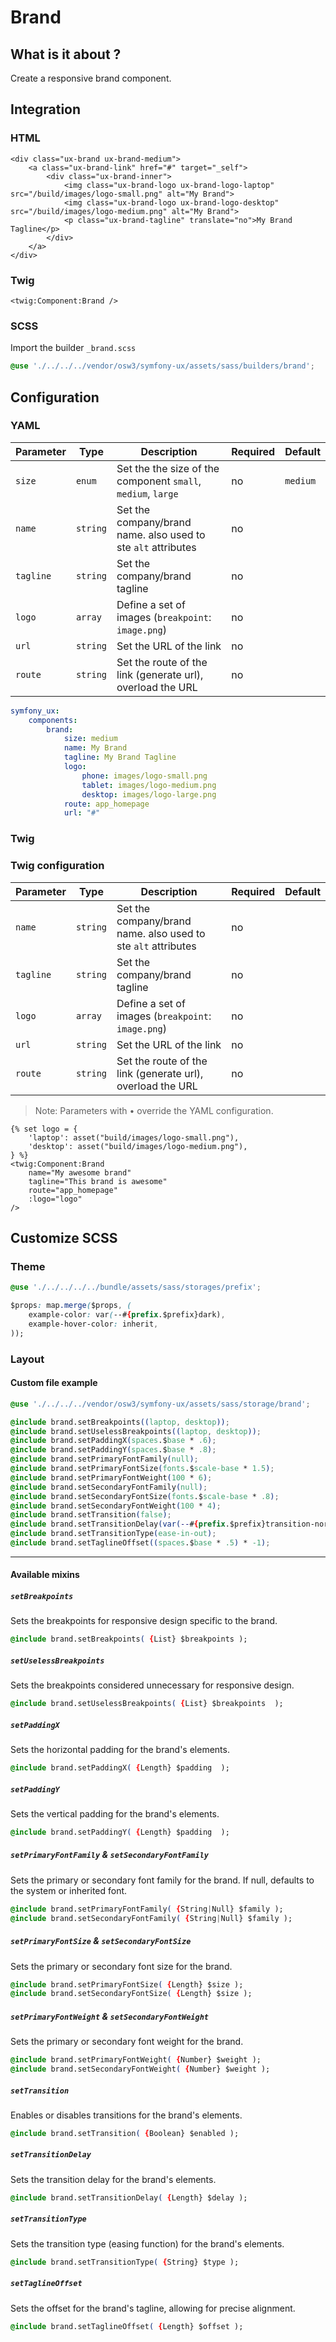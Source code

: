# Brand



## What is it about ?

Create a responsive brand component.



## Integration

<!-- tabs:start -->
### **HTML**

```twig
<div class="ux-brand ux-brand-medium">
    <a class="ux-brand-link" href="#" target="_self">
        <div class="ux-brand-inner">
            <img class="ux-brand-logo ux-brand-logo-laptop" src="/build/images/logo-small.png" alt="My Brand">
            <img class="ux-brand-logo ux-brand-logo-desktop" src="/build/images/logo-medium.png" alt="My Brand">
            <p class="ux-brand-tagline" translate="no">My Brand Tagline</p>
        </div>
    </a>
</div>
``` 

### **Twig**

```twig
<twig:Component:Brand />
``` 

### **SCSS**

Import the builder `_brand.scss`

```css 
@use './../../../vendor/osw3/symfony-ux/assets/sass/builders/brand';
```
<!-- tabs:end -->



## Configuration

<!-- tabs:start -->
### **YAML**

| Parameter | Type | Description | Required | Default |
|-|-|-|-|-|
| `size` | `enum` | Set the the size of the component  `small`, `medium`, `large`  | no | `medium` |
| `name` | `string` | Set the company/brand name. also used to ste `alt` attributes | no |  |
| `tagline` | `string` | Set the company/brand tagline | no |  |
| `logo` | `array` | Define a set of images (`breakpoint`: `image.png`)| no |  |
| `url` | `string` | Set the URL of the link | no |  |
| `route` | `string` | Set the route of the link (generate url), overload the URL | no |  |

```yaml
symfony_ux:
    components:
        brand:
            size: medium
            name: My Brand
            tagline: My Brand Tagline
            logo:
                phone: images/logo-small.png
                tablet: images/logo-medium.png
                desktop: images/logo-large.png
            route: app_homepage
            url: "#"
```

### **Twig**

### Twig configuration

| Parameter | Type | Description | Required | Default |
|-|-|-|-|-|
| `name` | `string` | Set the company/brand name. also used to ste `alt` attributes | no |  |
| `tagline` | `string` | Set the company/brand tagline | no |  |
| `logo` | `array` | Define a set of images (`breakpoint`: `image.png`)| no |  |
| `url` | `string` | Set the URL of the link | no |  |
| `route` | `string` | Set the route of the link (generate url), overload the URL | no |  |

> Note: Parameters with • override the YAML configuration.

```twig 
{% set logo = {
    'laptop': asset("build/images/logo-small.png"),
    'desktop': asset("build/images/logo-medium.png"),
} %}
<twig:Component:Brand 
    name="My awesome brand" 
    tagline="This brand is awesome" 
    route="app_homepage" 
    :logo="logo"
/>
```
<!-- tabs:end -->



## Customize SCSS

<!-- tabs:start -->

### **Theme**

```css 
@use './../../../../bundle/assets/sass/storages/prefix';

$props: map.merge($props, (
    example-color: var(--#{prefix.$prefix}dark),
    example-hover-color: inherit,
));
```

### **Layout**

#### Custom file example

```css 
@use './../../../vendor/osw3/symfony-ux/assets/sass/storage/brand';

@include brand.setBreakpoints((laptop, desktop));
@include brand.setUselessBreakpoints((laptop, desktop));
@include brand.setPaddingX(spaces.$base * .6);
@include brand.setPaddingY(spaces.$base * .8);
@include brand.setPrimaryFontFamily(null);
@include brand.setPrimaryFontSize(fonts.$scale-base * 1.5);
@include brand.setPrimaryFontWeight(100 * 6);
@include brand.setSecondaryFontFamily(null);
@include brand.setSecondaryFontSize(fonts.$scale-base * .8);
@include brand.setSecondaryFontWeight(100 * 4);
@include brand.setTransition(false);
@include brand.setTransitionDelay(var(--#{prefix.$prefix}transition-normal));
@include brand.setTransitionType(ease-in-out);
@include brand.setTaglineOffset((spaces.$base * .5) * -1);
```

<hr>

#### Available mixins

##### `setBreakpoints`

Sets the breakpoints for responsive design specific to the brand.

```css 
@include brand.setBreakpoints( {List} $breakpoints );
```

##### `setUselessBreakpoints`

Sets the breakpoints considered unnecessary for responsive design.

```css 
@include brand.setUselessBreakpoints( {List} $breakpoints  );
```

##### `setPaddingX`

Sets the horizontal padding for the brand's elements.

```css 
@include brand.setPaddingX( {Length} $padding  );
```

##### `setPaddingY`

Sets the vertical padding for the brand's elements.

```css 
@include brand.setPaddingY( {Length} $padding  );
```

##### `setPrimaryFontFamily` & `setSecondaryFontFamily`

Sets the primary or secondary font family for the brand. If null, defaults to the system or inherited font.

```css 
@include brand.setPrimaryFontFamily( {String|Null} $family );
@include brand.setSecondaryFontFamily( {String|Null} $family );
```

##### `setPrimaryFontSize` & `setSecondaryFontSize`

Sets the primary or secondary font size for the brand.

```css 
@include brand.setPrimaryFontSize( {Length} $size );
@include brand.setSecondaryFontSize( {Length} $size );
```

##### `setPrimaryFontWeight` & `setSecondaryFontWeight`

Sets the primary or secondary font weight for the brand.

```css 
@include brand.setPrimaryFontWeight( {Number} $weight );
@include brand.setSecondaryFontWeight( {Number} $weight );
```

##### `setTransition`

Enables or disables transitions for the brand's elements.

```css 
@include brand.setTransition( {Boolean} $enabled );
```

##### `setTransitionDelay`

Sets the transition delay for the brand's elements.

```css 
@include brand.setTransitionDelay( {Length} $delay );
```

##### `setTransitionType`

Sets the transition type (easing function) for the brand's elements.

```css 
@include brand.setTransitionType( {String} $type );
```

##### `setTaglineOffset`

Sets the offset for the brand's tagline, allowing for precise alignment.

```css 
@include brand.setTaglineOffset( {Length} $offset );
```
<!-- tabs:end -->
